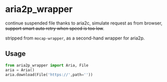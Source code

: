 # aria2p_wrapper
continue suspended file thanks to aria2c, simulate request as from browser, ~~support smart auto retry when speed is too low~~.

stripped from `mocap-wrapper`, as a second-hand wrapper for aria2p.

## Usage

```python
from aria2p_wrapper import Aria, File
aria = Aria()
aria.download(File('https://',path=''))
```